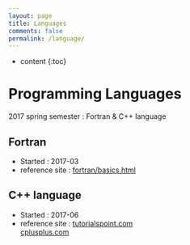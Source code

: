 ```yaml
---
layout: page
title: Languages
comments: false
permalink: /language/
---
```


* content
{:toc}

# Programming Languages
2017 spring semester : Fortran & C++ language

## Fortran
* Started : 2017-03
* reference site :
[fortran/basics.html](http://seismic.yonsei.ac.kr/fortran/basics.html)

## C++ language
* Started : 2017-06
* reference site :
[tutorialspoint.com](https://www.tutorialspoint.com/cprogramming/)  
[cplusplus.com](http://www.cplusplus.com/doc/)
